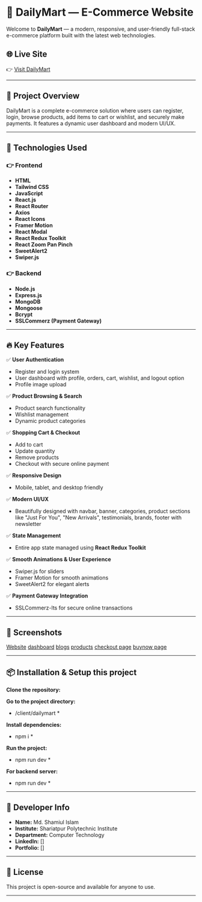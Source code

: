 # 🛒 DailyMart — E-Commerce Website

Welcome to **DailyMart** — a modern, responsive, and user-friendly full-stack e-commerce platform built with the latest web technologies.

## 🌐 Live Site  
👉 [Visit DailyMart](https://dailymartstore-59c72b-s-dev.netlify.app/)

---

## 📑 Project Overview

DailyMart is a complete e-commerce solution where users can register, login, browse products, add items to cart or wishlist, and securely make payments. It features a dynamic user dashboard and modern UI/UX.

---

## 🚀 Technologies Used

### 👉 Frontend  
- **HTML**
- **Tailwind CSS**
- **JavaScript**
- **React.js**
- **React Router**
- **Axios**
- **React Icons**
- **Framer Motion**
- **React Modal**
- **React Redux Toolkit**
- **React Zoom Pan Pinch**
- **SweetAlert2**
- **Swiper.js**

### 👉 Backend  
- **Node.js**
- **Express.js**
- **MongoDB**
- **Mongoose**
- **Bcrypt**
- **SSLCommerz (Payment Gateway)**

---

## 🔥 Key Features  

✅ **User Authentication**  
- Register and login system  
- User dashboard with profile, orders, cart, wishlist, and logout option  
- Profile image upload  

✅ **Product Browsing & Search**  
- Product search functionality  
- Wishlist management  
- Dynamic product categories  

✅ **Shopping Cart & Checkout**  
- Add to cart  
- Update quantity  
- Remove products  
- Checkout with secure online payment  

✅ **Responsive Design**  
- Mobile, tablet, and desktop friendly  

✅ **Modern UI/UX**  
- Beautifully designed with navbar, banner, categories, product sections like "Just For You", "New Arrivals", testimonials, brands, footer with newsletter  

✅ **State Management**  
- Entire app state managed using **React Redux Toolkit**

✅ **Smooth Animations & User Experience**  
- Swiper.js for sliders  
- Framer Motion for smooth animations  
- SweetAlert2 for elegant alerts  

✅ **Payment Gateway Integration**  
- SSLCommerz-lts for secure online transactions  

---

## 📸 Screenshots

[Website](./client/dailymart/src/assets/weImg.png)
[dashboard](./client/dailymart/src/assets/dashboard.png)
[blogs](./client/dailymart/src/assets/blogs.png)
[products](./client/dailymart/src/assets/product.png)
[checkout page](./client/dailymart/src/assets/checkout.png)
[buynow page](./client/dailymart/src/assets/buynow.png)

---

## 📦 Installation & Setup this project

**Clone the repository:**  

**Go to the project directory:**  
* /client/dailymart * 


**Install dependencies:**  
* npm i *

**Run the project:**  
* npm run dev *

**For backend server:**  
* npm run dev *

---

## 📝 Developer Info

- **Name:** Md. Shamiul Islam  
- **Institute:** Shariatpur Polytechnic Institute  
- **Department:** Computer Technology  
- **LinkedIn:** []  
- **Portfolio:** []

---

## 📃 License

This project is open-source and available for anyone to use.

---

